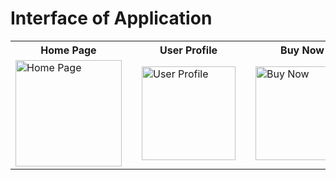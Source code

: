 # Interface of Application

<table>
  <tr>
    <th>Home Page</th>
    <th style="width: 50px;"></th> <!-- Empty cell for spacing -->
    <th>User Profile</th>
    <th style="width: 50px;"></th> <!-- Empty cell for spacing -->
    <th>Buy Now</th>
    <th style="width: 50px;"></th> <!-- Empty cell for spacing -->
    <th>All Products</th>
    <th style="width: 50px;"></th> <!-- Empty cell for spacing -->
    <th>Product Detail</th>
  </tr>
  <tr>
    <td>
      <img src="https://github.com/user-attachments/assets/f7057426-837c-4b71-8391-6aa03c9a4c08" alt="Home Page" width="170">
    </td>
    <td></td>
    <td>
      <img src="https://github.com/user-attachments/assets/bc080425-675a-4c97-b2f1-9c338f008d2c" alt="User Profile" width="150">
    </td>
    <td></td>
    <td>
      <img src="https://github.com/user-attachments/assets/4ce978e7-5033-487a-8a5d-40f1850d10f7" alt="Buy Now" width="150">
    </td>
    <td></td>
    <td>
      <img src="https://github.com/user-attachments/assets/dcdc6382-726e-4ee7-83bf-cfa23c51adce" alt="All Products" width="150">
    </td>
    <td></td>
    <td>
      <img src="https://github.com/user-attachments/assets/ef13e00c-9657-41b6-8ce6-c6890d8a9ac0" alt="Product Detail" width="150">
    </td>
  </tr>
</table>
